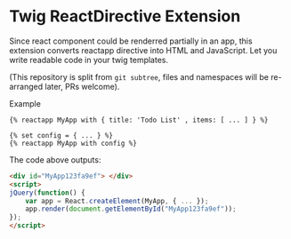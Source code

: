 Twig ReactDirective Extension
=============================
Since react component could be renderred partially in an app, this extension
converts reactapp directive into HTML and JavaScript.  Let you write readable
code in your twig templates.

(This repository is split from `git subtree`, files and namespaces will be
re-arranged later, PRs welcome).

Example

```twig
{% reactapp MyApp with { title: 'Todo List' , items: [ ... ] } %}

{% set config = { ... } %}
{% reactapp MyApp with config %}
```

The code above outputs:

```html
<div id="MyApp123fa9ef"> </div>
<script>
jQuery(function() {
    var app = React.createElement(MyApp, { ... });
    app.render(document.getElementById("MyApp123fa9ef"));
});
</script>
```



